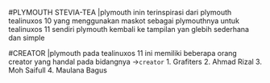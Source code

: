 #PLYMOUTH STEVIA-TEA
    |plymouth inin terinspirasi dari plymouth tealinuxos 10 yang menggunakan maskot sebagai plymouthnya
    untuk tealinuxos 11 sendiri plymouth kembali ke tampilan yan glebih sederhana dan simple

#CREATOR
    |plymouth pada tealinuxos 11 ini memiliki beberapa orang creator yang handal pada bidangnya
    ->`creator`
        1. Grafiters
        2. Ahmad Rizal
        3. Moh Saifull
        4. Maulana Bagus